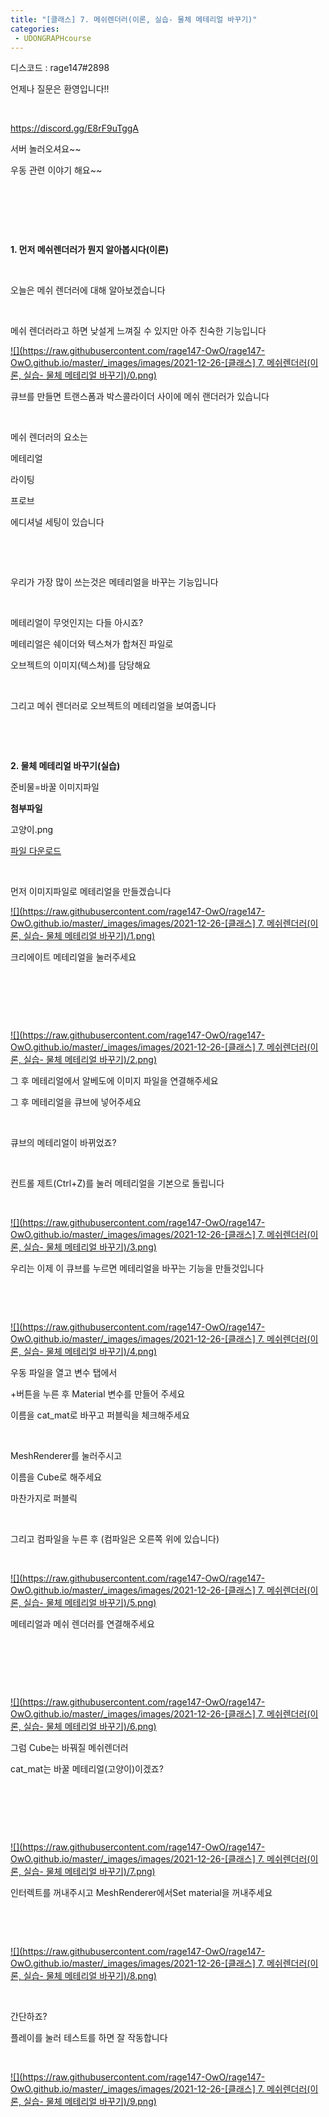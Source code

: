 ```yaml
---
title: "[클래스] 7. 메쉬렌더러(이론, 실습- 물체 메테리얼 바꾸기)"
categories:
 - UDONGRAPHcourse
---
```









디스코드 : rage147#2898

언제나 질문은 환영입니다!!

​

<https://discord.gg/E8rF9uTggA>

서버 놀러오셔요~~

우동 관련 이야기 해요~~

​

​

​

**1. 먼저 메쉬렌더러가 뭔지 알아봅시다(이론)**

​

오늘은 메쉬 렌더러에 대해 알아보겠습니다

​

메쉬 렌더러라고 하면 낮설게 느껴질 수 있지만 아주 친숙한 기능입니다





 



[![](https://raw.githubusercontent.com/rage147-OwO/rage147-OwO.github.io/master/_images/images/2021-12-26-[클래스] 7. 메쉬렌더러(이론, 실습- 물체 메테리얼 바꾸기)/0.png)](#)








큐브를 만들면 트랜스폼과 박스콜라이더 사이에 메쉬 랜더러가 있습니다

​

메쉬 렌더러의 요소는 

메테리얼

라이팅

프로브

에디셔널 세팅이 있습니다

​

​

우리가 가장 많이 쓰는것은 메테리얼을 바꾸는 기능입니다

​

메테리얼이 무엇인지는 다들 아시죠?

메테리얼은 쉐이더와 텍스쳐가 합쳐진 파일로

오브젝트의 이미지(텍스쳐)를 담당해요

​

그리고 메쉬 렌더러로 오브젝트의 메테리얼을 보여줍니다

​

​

**2. 물체 메테리얼 바꾸기(실습)**

준비물=바꿀 이미지파일 





 



**첨부파일**

고양이.png

[파일 다운로드](https://download.blog.naver.com/open/37a22b9888dbd30f23cca090a14e344ce8bd45a3fc/Mr_srkJGt69iXx9EjkX9yjGFLZtfmwJL1YCmEUzUaYPPBSC1GqFMPo1Gyyl-lQPmn-8XPeWkU4nm7afTO--MqQ/%EA%B3%A0%EC%96%91%EC%9D%B4.png)




 



​

먼저 이미지파일로 메테리얼을 만들겠습니다





 



[![](https://raw.githubusercontent.com/rage147-OwO/rage147-OwO.github.io/master/_images/images/2021-12-26-[클래스] 7. 메쉬렌더러(이론, 실습- 물체 메테리얼 바꾸기)/1.png)](#)








크리에이트 메테리얼을 눌러주세요

​

​

​





 



[![](https://raw.githubusercontent.com/rage147-OwO/rage147-OwO.github.io/master/_images/images/2021-12-26-[클래스] 7. 메쉬렌더러(이론, 실습- 물체 메테리얼 바꾸기)/2.png)](#)








그 후 메테리얼에서 알베도에 이미지 파일을 연결해주세요

그 후 메테리얼을 큐브에 넣어주세요

​

큐브의 메테리얼이 바뀌었죠?

​

컨트롤 제트(Ctrl+Z)를 눌러 메테리얼을 기본으로 돌립니다

​





 



[![](https://raw.githubusercontent.com/rage147-OwO/rage147-OwO.github.io/master/_images/images/2021-12-26-[클래스] 7. 메쉬렌더러(이론, 실습- 물체 메테리얼 바꾸기)/3.png)](#)








우리는 이제 이 큐브를 누르면 메테리얼을 바꾸는 기능을 만들것입니다

​

​





 



[![](https://raw.githubusercontent.com/rage147-OwO/rage147-OwO.github.io/master/_images/images/2021-12-26-[클래스] 7. 메쉬렌더러(이론, 실습- 물체 메테리얼 바꾸기)/4.png)](#)








우동 파일을 열고 변수 탭에서

+버튼을 누른 후 Material ​​변수를 만들어 주세요

이름을 cat\_mat로 바꾸고 퍼블릭을 체크해주세요

​

MeshRenderer를 눌러주시고

이름을 Cube로 해주세요

마찬가지로 퍼블릭

​

그리고 컴파일을 누른 후 (컴파일은 오른쪽 위에 있습니다)

​





 



[![](https://raw.githubusercontent.com/rage147-OwO/rage147-OwO.github.io/master/_images/images/2021-12-26-[클래스] 7. 메쉬렌더러(이론, 실습- 물체 메테리얼 바꾸기)/5.png)](#)








메테리얼과 메쉬 렌더러를 연결해주세요

​

​

​





 



[![](https://raw.githubusercontent.com/rage147-OwO/rage147-OwO.github.io/master/_images/images/2021-12-26-[클래스] 7. 메쉬렌더러(이론, 실습- 물체 메테리얼 바꾸기)/6.png)](#)








그럼 Cube는 바꿔질 메쉬렌더러

cat\_mat는 바꿀 메테리얼(고양이)이겠죠?

​

​

​





 



[![](https://raw.githubusercontent.com/rage147-OwO/rage147-OwO.github.io/master/_images/images/2021-12-26-[클래스] 7. 메쉬렌더러(이론, 실습- 물체 메테리얼 바꾸기)/7.png)](#)








인터렉트를 꺼내주시고 MeshRenderer에서Set material을 꺼내주세요

​

​





 



[![](https://raw.githubusercontent.com/rage147-OwO/rage147-OwO.github.io/master/_images/images/2021-12-26-[클래스] 7. 메쉬렌더러(이론, 실습- 물체 메테리얼 바꾸기)/8.png)](#)








​

간단하죠?

플레이를 눌러 테스트를 하면 잘 작동합니다

​





 



[![](https://raw.githubusercontent.com/rage147-OwO/rage147-OwO.github.io/master/_images/images/2021-12-26-[클래스] 7. 메쉬렌더러(이론, 실습- 물체 메테리얼 바꾸기)/9.png)](#)








​

​

​

​

​

​

​

​

​

​

​

​

​

​

​

​

​

​

​

​

​

​

​

​

​

​

​

​

​

​

​

​

​

​

​

​

​

​

​

​

​

​

​

​

​

​

​

​

​

​

​

​

​

​

​

​

​

​

​

​

​

​





 

